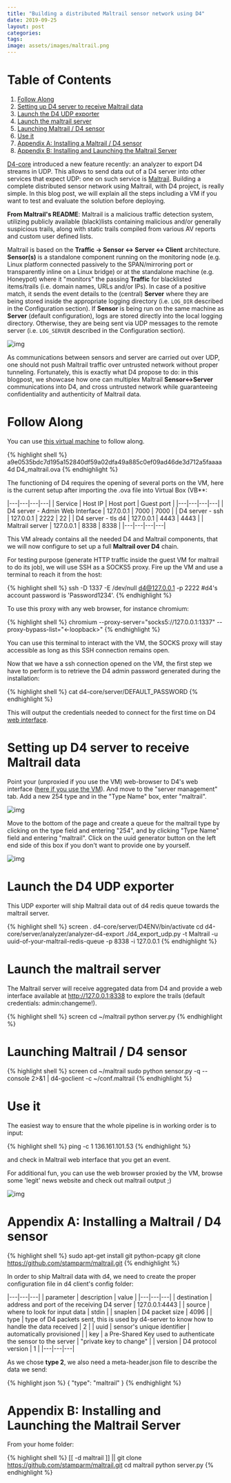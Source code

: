 ```yaml
---
title: "Building a distributed Maltrail sensor network using D4"
date: 2019-09-25
layout: post
categories:
tags:
image: assets/images/maltrail.png
---
```


# Table of Contents

1.  [Follow Along](#orgdbf23be)
2.  [Setting up D4 server to receive Maltrail data](#orgc6c5d43)
3.  [Launch the D4 UDP exporter](#org01e368c)
4.  [Launch the maltrail server](#org1abaa31)
5.  [Launching Maltrail / D4 sensor](#org9f1bc98)
6.  [Use it](#orge111cb8)
7.  [Appendix A: Installing a Maltrail / D4 sensor](#org19e355b)
8.  [Appendix B:  Installing and Launching the Maltrail Server](#org16fd70c)


[D4-core](https://github.com/D4-project/d4-core) introduced a new feature
recently: an analyzer to export D4 streams in UDP. This allows to send data out
of a D4 server into other services that expect UDP: one on such service is
[Maltrail](https://github.com/stamparm/Maltrail). Building a complete distributed sensor
network using Maltrail, with D4 project, is really simple. In this blog post, we will explain
all the steps including a VM if you want to test and evaluate the solution before
deploying.

**From Maltrail's README**: Maltrail is a malicious traffic detection system,
utilizing publicly available (black)lists containing malicious and/or generally
suspicious trails, along with static trails compiled from various AV reports and
custom user defined lists.

Maltrail is based on the **Traffic -> Sensor <-> Server <-> Client**
architecture. **Sensor(s)** is a standalone component running on the monitoring
node (e.g. Linux platform connected passively to the SPAN/mirroring port or
transparently inline on a Linux bridge) or at the standalone machine (e.g.
Honeypot) where it "monitors" the passing **Traffic** for blacklisted
items/trails (i.e. domain names, URLs and/or IPs). In case of a positive match,
it sends the event details to the (central) **Server** where they are being
stored inside the appropriate logging directory (i.e. `LOG_DIR` described in the
Configuration section). If **Sensor** is being run on the same machine as
**Server** (default configuration), logs are stored directly into the local
logging directory. Otherwise, they are being sent via UDP messages to the remote
server (i.e. `LOG_SERVER` described in the Configuration section).

![img](/assets/images/maltrail_arch.png "Maltrail Architecture")

As communications between sensors and server are carried out over UDP, one
should not push Maltrail traffic over untrusted network without proper
tunneling. Fortunately, this is exactly what D4 propose to do: in this blogpost,
we showcase how one can multiplex Maltrail **Sensor<->Server** communications
into D4, and cross untrusted network while guaranteeing confidentiality and
authenticity of Maltrail data.


<a id="orgdbf23be"></a>

# Follow Along

You can use [this virtual machine](https://d4-project.org/D4_maltrail.ova) to follow along.

{% highlight shell %}
a9e0535bdc7d195a152840df59a02dfa49a885c0ef09ad46de3d712a5faaaa4d  D4_maltrail.ova
{% endhighlight %}

The functioning of D4 requires the opening of several ports on the VM, here is
the current setup after importing the .ova file into Virtual Box (VB**:

|---|---|---|---|
| Service | Host IP | Host port | Guest port |
|---|---|---|---|
| D4 server - Admin Web Interface | 127.0.0.1 | 7000 | 7000 |
| D4 server - ssh | 127.0.0.1 | 2222 | 22 |
| D4 server - tls d4 | 127.0.0.1 | 4443 | 4443 |
| Maltrail server | 127.0.0.1 | 8338 | 8338 |
|---|---|---|---|


This VM already contains all the needed D4 and Maltrail components, that we will
now configure to set up a full **Maltrail over D4** chain.

For testing purpose (generate HTTP traffic inside the guest VM for maltrail to
do its job), we will use SSH as a SOCKS5 proxy. Fire up the VM and use a
terminal to reach it from the host:

{% highlight shell %}
ssh -D 1337 -E /dev/null d4@127.0.0.1 -p 2222 #d4's account password is 'Password1234'.
{% endhighlight %}

To use this proxy with any web browser, for instance chromium:

{% highlight shell %}
chromium --proxy-server="socks5://127.0.0.1:1337" --proxy-bypass-list="<-loopback>"
{% endhighlight %}

You can use this terminal to interact with the VM, the SOCKS proxy will
stay accessible as long as this SSH connection remains open.

Now that we have a ssh connection opened on the VM, the first step we have to
perform is to retrieve the D4 admin password generated during the installation:

{% highlight shell %}
cat d4-core/server/DEFAULT_PASSWORD
{% endhighlight %}

This will output the credentials needed to connect for the first time on D4 [web
interface](https://127.0.0.1:7000).


<a id="orgc6c5d43"></a>

# Setting up D4 server to receive Maltrail data

Point your (unproxied if you use the VM) web-browser to D4's web interface
([here if you use the VM](http://127.0.0.1:7000)). And move to the "server
management" tab. Add a new 254 type and in the "Type Name" box, enter
"maltrail".

![img](/assets/images/maltrail_type.png "Adding Maltrail Type")

Move to the bottom of the page and create a queue for the maltrail type by
clicking on the type field and entering "254", and by clicking "Type Name" field
and entering "maltrail". Click on the uuid generator button on the left end side
of this box if you don't want to provide one by yourself.

![img](/assets/images/maltrail_queue.png "Adding Maltrail Queue")


<a id="org01e368c"></a>

# Launch the D4 UDP exporter

This UDP exporter will ship Maltrail data out of d4 redis queue towards the
maltrail server.

{% highlight shell %}
screen
. d4-core/server/D4ENV/bin/activate
cd d4-core/server/analyzer/analyzer-d4-export
./d4_export_udp.py -t Maltrail -u uuid-of-your-maltrail-redis-queue -p 8338 -i 127.0.0.1
{% endhighlight %}


<a id="org1abaa31"></a>

# Launch the maltrail server

The Maltrail server will receive aggregated data from D4 and provide a web
interface available at <http://127.0.0.1:8338> to explore the trails (default
credentials: admin:changeme!).

{% highlight shell %}
screen
cd ~/maltrail
python server.py
{% endhighlight %}


<a id="org9f1bc98"></a>

# Launching Maltrail / D4 sensor

{% highlight shell %}
screen
cd ~/maltrail
sudo python sensor.py -q --console 2>&1 | d4-goclient -c ~/conf.maltrail
{% endhighlight %}


<a id="orge111cb8"></a>

# Use it

The easiest way to ensure that the whole pipeline is in working order is to input:

{% highlight shell %}
ping -c 1 136.161.101.53
{% endhighlight %}

and check in Maltrail web interface that you get an event.

For additional fun, you can use the web browser proxied by the VM, browse some
'legit' news website and check out maltrail output ;)

![img](/assets/images/maltrail_web.png "Adding Maltrail Queue")


<a id="org19e355b"></a>

# Appendix A: Installing a Maltrail / D4 sensor

{% highlight shell %}
sudo apt-get install git python-pcapy
git clone https://github.com/stamparm/maltrail.git
{% endhighlight %}

In order to ship Maltrail data with d4, we need to create the proper configuration file in d4 client's config folder:

|---|---|---|
| parameter | description | value |
|---|---|---|
| destination | address and port of the receiving D4 server | 127.0.0.1:4443 |
| source | where to look for input data | stdin |
| snaplen | D4 packet size | 4096 |
| type | type of D4 packets sent, this is used by d4-server to know how to handle the data received | 2 |
| uuid | sensor's unique identifier | automatically provisioned |
| key | a Pre-Shared Key used to authenticate the sensor to the server | "private key to change" |
| version | D4 protocol version | 1 |
|---|---|---|

As we chose **type 2**, we also need a meta-header.json file to describe the data we send:

{% highlight json %}
{ "type": "maltrail" }
{% endhighlight %}


<a id="org16fd70c"></a>

# Appendix B:  Installing and Launching the Maltrail Server

From your home folder:

{% highlight shell %}
[[ -d maltrail ]] || git clone https://github.com/stamparm/maltrail.git
cd maltrail
python server.py
{% endhighlight %}
